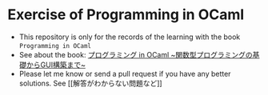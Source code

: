 # Exercise of Programming in OCaml
* This repository is only for the records of the learning with the book `Programming in OCaml`
* See about the book: [プログラミング in OCaml ~関数型プログラミングの基礎からGUI構築まで~](http://www.amazon.co.jp/gp/product/4774132640/ref=as_li_qf_sp_asin_tl?ie=UTF8&camp=247&creative=1211&creativeASIN=4774132640&linkCode=as2&tag=gunjinikkisol-22)
* Please let me know or send a pull request if you have any better solutions. See [[解答がわからない問題など]]

